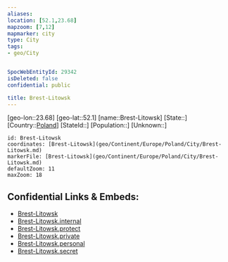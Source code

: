 ```yaml
---
aliases: 
location: [52.1,23.68]
mapzoom: [7,12] 
mapmarker: city 
type: City
tags:
- geo/City


SpocWebEntityId: 29342
isDeleted: false
confidential: public

title: Brest-Litowsk
---
```

[geo-lon::23.68]
[geo-lat::52.1]
[name::Brest-Litowsk]
[State::]
[Country::[Poland](geo/Continent/Europe/Poland.md)]
[StateId::]
[Population::]
[Unknown::]


```leaflet
id: Brest-Litowsk
coordinates: [Brest-Litowsk](geo/Continent/Europe/Poland/City/Brest-Litowsk.md)
markerFile: [Brest-Litowsk](geo/Continent/Europe/Poland/City/Brest-Litowsk.md)
defaultZoom: 11 
maxZoom: 18
```


## Confidential Links & Embeds: 
- [Brest-Litowsk](../../../../../../_public/geo/Continent/Europe/Poland/City/Brest-Litowsk.md) 
- [Brest-Litowsk.internal](../../../../../../_internal/geo/Continent/Europe/Poland/City/Brest-Litowsk.internal.md) 
- [Brest-Litowsk.protect](../../../../../../_protect/geo/Continent/Europe/Poland/City/Brest-Litowsk.protect.md) 
- [Brest-Litowsk.private](../../../../../../_private/geo/Continent/Europe/Poland/City/Brest-Litowsk.private.md) 
- [Brest-Litowsk.personal](../../../../../../_personal/geo/Continent/Europe/Poland/City/Brest-Litowsk.personal.md) 
- [Brest-Litowsk.secret](../../../../../../_secret/geo/Continent/Europe/Poland/City/Brest-Litowsk.secret.md) 

